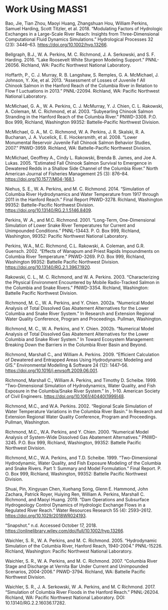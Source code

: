 # Work Using MASS1

Bao, Jie, Tian Zhou, Maoyi Huang, Zhangshuan Hou, William Perkins,
Samuel Harding, Scott Titzler, et al. 2018. “Modulating Factors of
Hydrologic Exchanges in a Large-Scale River Reach: Insights from
Three-Dimensional Computational Fluid Dynamics Simulations.”
Hydrological Processes 32 (23):
3446–63. https://doi.org/10.1002/hyp.13266.

Bellgraph, B.J., W. A. Perkins, M. C. Richmond, J. A. Serkowski, and
S. F. Harding. 2016. “Lake Roosevelt White Sturgeon Modeling Support.”
PNNL-26056. Richland, WA: Pacific Northwest National Laboratory.

Hoffarth, P., C. J. Murray, R. B. Langshaw, S. Remples,
G. A. McMichael, J. Johnson, Y. Xie, et al. 2013. “Assessment of
Losses of  Juvenile f All Chinook  Salmon in the Hanford Reach of the
Columbia  River in  Relation to  Flow f Luctuations in 2013.”
PNNL-22094. Richland, WA: Pacific Northwest National Laboratory.

McMichael, G. A., W. A. Perkins, C. J. McMurray, Y. J. Chien,
C. L. Rakowski, A. Coleman, M. C. Richmond, et al. 2003. “Subyearling
Chinook Salmon Stranding in the Hanford Reach of the Columbia River.”
PNWD-3308. P.O. Box 999, Richland, Washington 99352: Battelle-Pacific
Northwest Division.

McMichael, G. A., M. C. Richmond, W. A. Perkins, J. R. Skalski,
R. A. Buchanan, J. A. Vucelick, E. E. Hockersmith, et al. 2008. “Lower
Monumental Reservoir Juvenile Fall Chinook Salmon Behavior Studies,
2007.” PNWD-3959. Richland, WA: Battelle-Pacific Northwest Division.

McMichael, Geoffrey A., Cindy L. Rakowski, Brenda B. James, and Joe
A. Lukas. 2005. “Estimated Fall Chinook Salmon Survival to Emergence
in Dewatered Redds in a Shallow Side Channel of the Columbia River.”
North American Journal of Fisheries Management 25 (3):
876–84. https://doi.org/10.1577/M04-168.1.

Niehus, S. E., W. A. Perkins, and M. C. Richmond. 2014. “Simulation of
Columbia River Hydrodynamics and Water Temperature from 1917 through
2011 in the Hanford Reach.” Final Report PNWD-3278. Richland,
Washington 99352: Battelle-Pacific Northwest
Division. https://doi.org/10.13140/RG.2.1.5146.8409.

Perkins, W .A., and M.C. Richmond. 2001. “Long-Term, One-Dimensional
Simulation of Lower Snake River Temperatures for Current and
Unimpounded Conditions.” PNNL-13443. P. O. Box 999, Richland,
Washington, 99352: Pacific Northwest National Laboratory.

Perkins, W.A., M.C. Richmond, C.L. Rakowski, A. Coleman, and
G.R. Guensch. 2002. “Effects of Wanapum and Priest Rapids Impoundments
on Columbia River Temperature.” PNWD-3269. P.O. Box 999, Richland,
Washington 99352: Battelle Pacific Northwest
Division. https://doi.org/10.13140/RG.2.1.3967.1920.

Rakowski, C. L., M. C. Richmond, and
W. A. Perkins. 2003. “Characterizing the Physical Environment
Encountered by Mobile Radio-Tracked Salmon in the Columbia and Snake
Rivers.” PNWD-3354. Richland, Washington: Battelle Pacific Northwest
Division.

Richmond, M. C., W. A. Perkins, and Y. Chien. 2002a. “Numerical Model
Analysis of Total Dissolved Gas Abatement Alternatives for the Lower
Columbia and Snake River System.” In Research and Extension Regional
Water Quality Conference, Program and Proceedings. Pullman,
Washington.

Richmond, M. C., W. A. Perkins, and Y. Chien. 2002b. “Numerical Model
Analysis of Total Dissolved Gas Abatement Alternatives for the Lower
Columbia and Snake River System.” In Toward Ecosystem Management:
Breaking Down the Barriers in the Columbia River Basin and Beyond.

Richmond, Marshall C., and William A. Perkins. 2009. “Efficient
Calculation of Dewatered and Entrapped Areas Using Hydrodynamic
Modeling and GIS.” Environmental Modelling & Software 24 (12):
1447–56. https://doi.org/10.1016/j.envsoft.2009.06.001. 

Richmond, Marshall C., William A. Perkins, and Timothy
D. Scheibe. 1999. “Two-Dimensional Simulation of Hydrodynamics, Water
Quality, and Fish Exposure in the Columbia/Snake River System.” In ,
1–10. American Society of Civil
Engineers. https://doi.org/10.1061/40440(1999)48.

Richmond, M.C., and W.A. Perkins. 2002. “Regional Scale Simulation of
Water Temperature Variations in the Columbia River Basin.” In Research
and Extension Regional Water Quality Conference, Program and
Proceedings. Pullman, Washington.

Richmond, M.C., W.A. Perkins, and Y. Chien. 2000. “Numerical Model
Analysis of System-Wide Dissolved Gas Abatement Alternatives.”
PNWD-3245. P.O. Box 999, Richland, Washington, 99352: Battelle Pacific
Northwest Division.

Richmond, M.C., W.A. Perkins, and T.D. Scheibe. 1999. “Two-Dimensional
Hydrodynamic, Water Quality, and Fish Exposure Modeling of the
Columbia and Snake Rivers. Part 1: Summary and Model Formulation.”
Final Report. P. O. Box 999, Richland, Washington, 99352: Battelle
Pacific Northwest Division.

Shuai, Pin, Xingyuan Chen, Xuehang Song, Glenn E. Hammond, John
Zachara, Patrick Royer, Huiying Ren, William A. Perkins, Marshall
C. Richmond, and Maoyi Huang. 2019. “Dam Operations and Subsurface
Hydrogeology Control Dynamics of Hydrologic Exchange Flows in a
Regulated River Reach.” Water Resources Research 55 (4):
2593–2612. https://doi.org/10.1029/2018WR024193.

“Snapshot.” n.d. Accessed October
17, 2018. https://onlinelibrary.wiley.com/doi/full/10.1002/hyp.13266.

Waichler, S. R., W. A. Perkins, and
M. C. Richmond. 2005. “Hydrodynamic Simulation of the Columbia River,
Hanford Reach, 1940-2004.” PNNL-15226. Richland, Washington: Pacific
Northwest National Laboratory.

Waichler, S. R., W. A. Perkins, and
M. C. Richmond. 2007. “Columbia River Stage and Discharge at Vernita Bar Under
Current and Unimpounded Scenarios, 2004-2006.” PNWD-3794. Richland,
WA: Battelle Pacific Northwest Division.

Waichler, S. R., J. A. Serkowski, W .A. Perkins, and M. C
Richmond. 2017. “Simulation of Columbia River Floods in the Hanford
Reach.” PNNL-26204. Richland, WA: Pacific Northwest National
Laboratory. DOI: 10.13140/RG.2.2.16036.17282.

